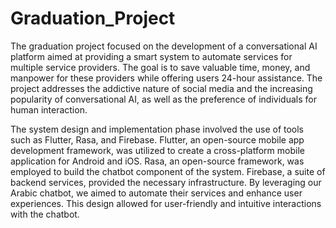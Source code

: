 # Graduation_Project
The graduation project focused on the development of a conversational AI platform aimed at providing a smart system to automate services for multiple service providers. The goal is to save valuable time, money, and manpower for these providers while offering users 24-hour assistance. The project addresses the addictive nature of social media and the increasing popularity of conversational AI, as well as the preference of individuals for human interaction.

The system design and implementation phase involved the use of tools such as Flutter, Rasa, and Firebase. Flutter, an open-source mobile app development framework, was utilized to create a cross-platform mobile application for Android and iOS. Rasa, an open-source framework, was employed to build the chatbot component of the system. Firebase, a suite of backend services, provided the necessary infrastructure. By leveraging our Arabic chatbot, we aimed to automate their services and enhance user experiences. This design allowed for user-friendly and intuitive interactions with the chatbot.

